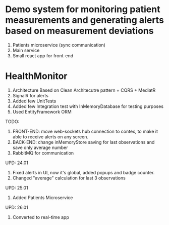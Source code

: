 # Demo system for monitoring patient measurements and generating alerts based on measurement deviations
1. Patients microservice (sync communication)
2. Main service
3. Small react app for front-end

# HealthMonitor
1. Architecture Based on Clean Architecutre pattern + CQRS + MediatR
2. SignalR for alerts
3. Added few UnitTests
4. Added few Integration test with InMemoryDatabase for testing purposes
5. Used EntityFramework ORM

TODO: 
1. FRONT-END: move web-sockets hub connection to contex, to make it able to receive alerts on any screen.
2. BACK-END: change inMemoryStore saving for last observations and save only average number
3. RabbitMQ for communication

UPD: 24.01
1. Fixed alerts in UI, now it's global, added popups and badge counter.
2. Changed "average" calculation for last 3 observations

UPD: 25.01
1. Added Patients Microservice

UPD: 26.01
1. Converted to real-time app
